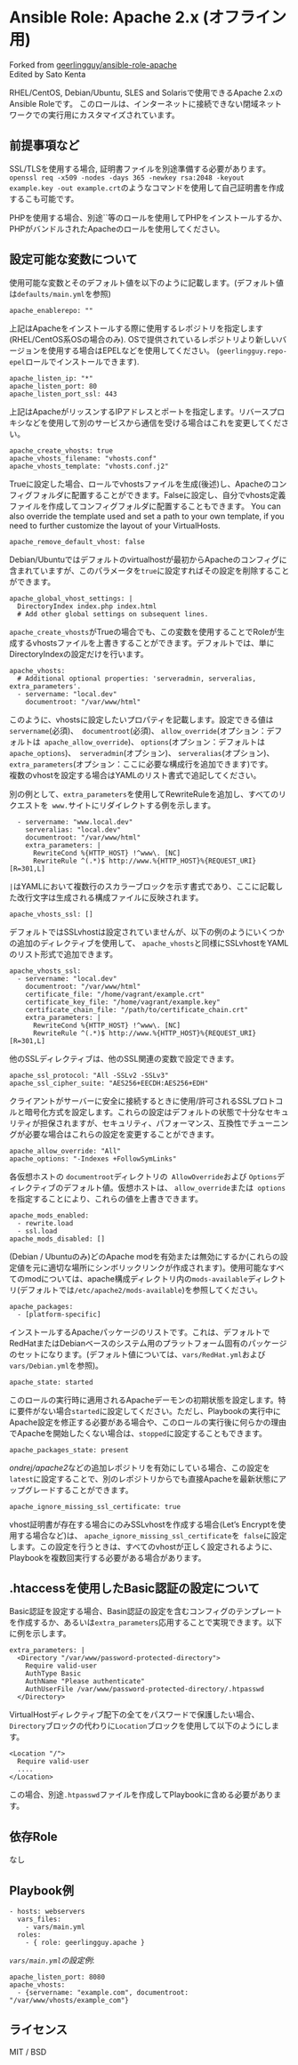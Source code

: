 # Ansible Role: Apache 2.x (オフライン用)

Forked from [geerlingguy/ansible-role-apache](https://github.com/geerlingguy/ansible-role-apache)<br>
Edited by Sato Kenta

RHEL/CentOS, Debian/Ubuntu, SLES and Solarisで使用できるApache 2.xのAnsible Roleです。
このロールは、インターネットに接続できない閉域ネットワークでの実行用にカスタマイズされています。

## 前提事項など

SSL/TLSを使用する場合, 証明書ファイルを別途準備する必要があります。`openssl req -x509 -nodes -days 365 -newkey rsa:2048 -keyout example.key -out example.crt`のようなコマンドを使用して自己証明書を作成するこも可能です。

PHPを使用する場合、別途``等のロールを使用してPHPをインストールするか、PHPがバンドルされたApacheのロールを使用してください。

## 設定可能な変数について

使用可能な変数とそのデフォルト値を以下のように記載します。(デフォルト値は`defaults/main.yml`を参照)

    apache_enablerepo: ""

上記はApacheをインストールする際に使用するレポジトリを指定します (RHEL/CentOS系OSの場合のみ). OSで提供されているレポジトリより新しいバージョンを使用する場合はEPELなどを使用してください。 (`geerlingguy.repo-epel`ロールでインストールできます).

    apache_listen_ip: "*"
    apache_listen_port: 80
    apache_listen_port_ssl: 443

上記はApacheがリッスンするIPアドレスとポートを指定します。リバースプロキシなどを使用して別のサービスから通信を受ける場合はこれを変更してください。

    apache_create_vhosts: true
    apache_vhosts_filename: "vhosts.conf"
    apache_vhosts_template: "vhosts.conf.j2"

Trueに設定した場合、ロールでvhostsファイルを生成(後述)し、Apacheのコンフィグフォルダに配置することができます。Falseに設定し、自分でvhosts定義ファイルを作成してコンフィグフォルダに配置することもできます。
You can also override the template used and set a path to your own template, if you need to further customize the layout of your VirtualHosts.

    apache_remove_default_vhost: false

Debian/Ubuntuではデフォルトのvirtualhostが最初からApacheのコンフィグに含まれていますが、このパラメータを`true`に設定すればその設定を削除することができます。


    apache_global_vhost_settings: |
      DirectoryIndex index.php index.html
      # Add other global settings on subsequent lines.

`apache_create_vhosts`がTrueの場合でも、この変数を使用することでRoleが生成するvhostsファイルを上書きすることができます。デフォルトでは、単にDirectoryIndexの設定だけを行います。

    apache_vhosts:
      # Additional optional properties: 'serveradmin, serveralias, extra_parameters'.
      - servername: "local.dev"
        documentroot: "/var/www/html"

このように、vhostsに設定したいプロパティを記載します。設定できる値は`servername`(必須)、` documentroot`(必須)、 `allow_override`(オプション：デフォルトは` apache_allow_override`)、 `options`(オプション：デフォルトは`apache_options`)、` serveradmin`(オプション)、 `serveralias`(オプション)、`extra_parameters`(オプション：ここに必要な構成行を追加できます)です。<br>
複数のvhostを設定する場合はYAMLのリスト書式で追記してください。

別の例として、`extra_parameters`を使用してRewriteRuleを追加し、すべてのリクエストを` www.`サイトにリダイレクトする例を示します。

      - servername: "www.local.dev"
        serveralias: "local.dev"
        documentroot: "/var/www/html"
        extra_parameters: |
          RewriteCond %{HTTP_HOST} !^www\. [NC]
          RewriteRule ^(.*)$ http://www.%{HTTP_HOST}%{REQUEST_URI} [R=301,L]


`|`はYAMLにおいて複数行のスカラーブロックを示す書式であり、ここに記載した改行文字は生成される構成ファイルに反映されます。

    apache_vhosts_ssl: []

デフォルトではSSLvhostは設定されていませんが、以下の例のようにいくつかの追加のディレクティブを使用して、 `apache_vhosts`と同様にSSLvhostをYAMLのリスト形式で追加できます。

    apache_vhosts_ssl:
      - servername: "local.dev"
        documentroot: "/var/www/html"
        certificate_file: "/home/vagrant/example.crt"
        certificate_key_file: "/home/vagrant/example.key"
        certificate_chain_file: "/path/to/certificate_chain.crt"
        extra_parameters: |
          RewriteCond %{HTTP_HOST} !^www\. [NC]
          RewriteRule ^(.*)$ http://www.%{HTTP_HOST}%{REQUEST_URI} [R=301,L]

他のSSLディレクティブは、他のSSL関連の変数で設定できます。

    apache_ssl_protocol: "All -SSLv2 -SSLv3"
    apache_ssl_cipher_suite: "AES256+EECDH:AES256+EDH"

クライアントがサーバーに安全に接続するときに使用/許可されるSSLプロトコルと暗号化方式を設定します。これらの設定はデフォルトの状態で十分なセキュリティが担保されますが、セキュリティ、パフォーマンス、互換性でチューニングが必要な場合はこれらの設定を変更することができます。

    apache_allow_override: "All"
    apache_options: "-Indexes +FollowSymLinks"

各仮想ホストの `documentroot`ディレクトリの` AllowOverride`および `Options`ディレクティブのデフォルト値。仮想ホストは、 `allow_override`または` options`を指定することにより、これらの値を上書きできます。

    apache_mods_enabled:
      - rewrite.load
      - ssl.load
    apache_mods_disabled: []

(Debian / Ubuntuのみ)どのApache modを有効または無効にするか(これらの設定値を元に適切な場所にシンボリックリンクが作成されます)。使用可能なすべてのmodについては、apache構成ディレクトリ内の`mods-available`ディレクトリ(デフォルトでは`/etc/apache2/mods-available`)を参照してください。

    apache_packages:
      - [platform-specific]

インストールするApacheパッケージのリストです。これは、デフォルトでRedHatまたはDebianベースのシステム用のプラットフォーム固有のパッケージのセットになります。(デフォルト値については、`vars/RedHat.yml`および`vars/Debian.yml`を参照)。

    apache_state: started

このロールの実行時に適用されるApacheデーモンの初期状態を設定します。特に要件がない場合`started`に設定してください。ただし、Playbookの実行中にApache設定を修正する必要がある場合や、このロールの実行後に何らかの理由でApacheを開始したくない場合は、`stopped`に設定することもできます。

    apache_packages_state: present

*ondrej/apache2*などの追加レポジトリを有効にしている場合、この設定を`latest`に設定することで、別のレポジトリからでも直接Apacheを最新状態にアップグレードすることができます。

    apache_ignore_missing_ssl_certificate: true

vhost証明書が存在する場合にのみSSLvhostを作成する場合(Let’s Encryptを使用する場合など)は、 `apache_ignore_missing_ssl_certificate`を` false`に設定します。この設定を行うときは、すべてのvhostが正しく設定されるように、Playbookを複数回実行する必要がある場合があります。

## .htaccessを使用したBasic認証の設定について

Basic認証を設定する場合、Basin認証の設定を含むコンフィグのテンプレートを作成するか、あるいは`extra_parameters`応用することで実現できます。以下に例を示します。

    extra_parameters: |
      <Directory "/var/www/password-protected-directory">
        Require valid-user
        AuthType Basic
        AuthName "Please authenticate"
        AuthUserFile /var/www/password-protected-directory/.htpasswd
      </Directory>

VirtualHostディレクティブ配下の全てをパスワードで保護したい場合、`Directory`ブロックの代わりに`Location`ブロックを使用して以下のようにします。

    <Location "/">
      Require valid-user
      ....
    </Location>

この場合、別途`.htpasswd`ファイルを作成してPlaybookに含める必要があります。

## 依存Role

なし

## Playbook例

    - hosts: webservers
      vars_files:
        - vars/main.yml
      roles:
        - { role: geerlingguy.apache }

*`vars/main.yml`の設定例*:

    apache_listen_port: 8080
    apache_vhosts:
      - {servername: "example.com", documentroot: "/var/www/vhosts/example_com"}

## ライセンス

MIT / BSD
